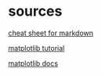 # sources 

[cheat sheet for markdown](https://github.com/adam-p/markdown-here/wiki/Markdown-Cheatsheet#emphasis)


[matplotlib tutorial](https://www.youtube.com/playlist?list=PLeo1K3hjS3uu4Lr8_kro2AqaO6CFYgKOl)


[matplotlib docs](https://matplotlib.org/)
